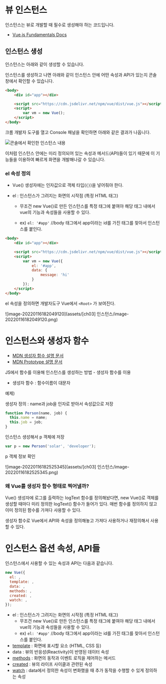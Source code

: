 # 뷰 인스턴스

인스턴스는 뷰로 개발할 때 필수로 생성해야 하는 코드입니다.

* [Vue.js Fundamentals Docs](https://joshua1988.github.io/vue-camp/vue/instance.html#%E1%84%8B%E1%85%B5%E1%86%AB%E1%84%89%E1%85%B3%E1%84%90%E1%85%A5%E1%86%AB%E1%84%89%E1%85%B3-%E1%84%89%E1%85%A2%E1%86%BC%E1%84%89%E1%85%A5%E1%86%BC)



## 인스턴스 생성

인스턴스는 아래와 같이 생성할 수 있습니다.

인스턴스를 생성하고 나면 아래와 같이 인스턴스 안에 어떤 속성과 API가 있는지 콘솔 창에서 확인할 수 있습니다.

```html
<body>
    <div id="app"></div>

    <script src="https://cdn.jsdelivr.net/npm/vue/dist/vue.js"></script>
    <script>
        var vm = new Vue();
    </script>
</body>
```



크롬 개발자 도구를 열고 Console 패널을 확인하면 아래와 같은 결과가 나옵니다.

![콘솔에서 확인한 인스턴스 내용](https://joshua1988.github.io/vue-camp/assets/img/console-instance.3d009ae3.png)

이처럼 인스턴스 안에는 미리 정의되어 있는 속성과 메서드(API)들이 있기 때문에 이 기능들을 이용하여 빠르게 화면을 개발해나갈 수 있습니다.



### el 속성 정의

* Vue() 생성자에는 인자값으로 객체 타입(`{}`)을 넣어줘야 한다.

* el : 인스턴스가 그려지는 화면의 시작점 (특정 HTML 태그)

  - 무조건 new Vue()로 만든 인스턴스를 특정 태그에 붙여야 해당 태그 내에서 vue의 기능과 속성들을 사용할 수 있다.

  - ex) `el: '#app'`  //body 태그에서 app이라는 id를 가진 태그를 찾아서 인스턴스를 붙인다.

```html
<body>
    <div id="app"></div>

    <script src="https://cdn.jsdelivr.net/npm/vue/dist/vue.js"></script>
    <script>
        var vm = new Vue({
            el: '#app',
            data: {
                message: 'hi'
            }
        });
    </script>
</body>
```

el 속성을 정의하면 개발자도구 Vue에서 `<Root>` 가 보여진다.

![image-20220116182049120](assets/[ch03] 인스턴스/image-20220116182049120.png)



# 인스턴스와 생성자 함수

- [MDN 생성자 함수 설명 문서](https://developer.mozilla.org/ko/docs/Web/JavaScript/Reference/Global_Objects/Function)
- [MDN Prototype 설명 문서](https://developer.mozilla.org/ko/docs/Web/JavaScript/Reference/Global_Objects/Object/constructor)



JS에서 함수를 이용해 인스턴스를 생성하는 방법 - 생성자 함수를 이용

* 생성자 함수 : 함수이름이 대문자



예제)

생성자 정의 : name과 job을 인자로 받아서 속성값으로 저장

```js
function Person(name, job) {
  this.name = name;
  this.job = job;
}
```

인스턴스 생성해서 p 객체에 저장

```js
var p = new Person('solar', 'developer');
```

p 객체 정보 확인

![image-20220116182525345](assets/[ch03] 인스턴스/image-20220116182525345.png)



### 왜 Vue를 생성자 함수 형태로 찍어낼까?

Vue() 생성자에 로그를 출력하는 logText 함수를 정의해놨다면, new Vue()로 객체를 생성할 때마다 미리 정의한 logText() 함수가 들어가 있다. 매번 함수를 정의하지 않고 이미 정의된 함수를 가져다 사용할 수 있다.

생성자 함수로 Vue에서 API와 속성을 정의해놓고 가져다 사용하거나 재정의해서 사용할 수 있다.



# 인스턴스 옵션 속성, API들

인스턴스에서 사용할 수 있는 속성과 API는 다음과 같습니다.

```js
new Vue({
  el: ,
  template: ,
  data: ,
  methods: ,
  created: ,
  watch: ,
});
```

- el : 인스턴스가 그려지는 화면의 시작점 (특정 HTML 태그)
  - 무조건 new Vue()로 만든 인스턴스를 특정 태그에 붙여야 해당 태그 내에서 vue의 기능과 속성들을 사용할 수 있다.
  - ex) `el: '#app'`  //body 태그에서 app이라는 id를 가진 태그를 찾아서 인스턴스를 붙인다.
- [template](https://joshua1988.github.io/vue-camp/vue/template.html) : 화면에 표시할 요소 (HTML, CSS 등)
- data : 뷰의 반응성(Reactivity)이 반영된 데이터 속성
- [methods](https://joshua1988.github.io/vue-camp/syntax/methods.html) : 화면의 동작과 이벤트 로직을 제어하는 메서드
- [created](https://joshua1988.github.io/vue-camp/vue/life-cycle.html) : 뷰의 라이프 사이클과 관련된 속성
- [watch](https://joshua1988.github.io/vue-camp/syntax/watch.html) : data에서 정의한 속성이 변화했을 때 추가 동작을 수행할 수 있게 정의하는 속성

